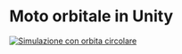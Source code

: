 # Moto orbitale in Unity

[![Simulazione con orbita circolare](https://dl.dropboxusercontent.com/s/u7zr032aijgpe6j/diagram2.png?dl=1)](https://dl.dropboxusercontent.com/s/tbsu4gn1d56g75q/20230519131325.mp4?dl=0)
